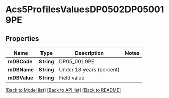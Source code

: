 # Acs5ProfilesValuesDP0502DP050019PE

## Properties
Name | Type | Description | Notes
------------ | ------------- | ------------- | -------------
**mDBCode** | **String** | DP05_0019PE | 
**mDBName** | **String** | Under 18 years (percent) | 
**mDBValue** | **String** | Field value | 

[[Back to Model list]](../README.md#documentation-for-models) [[Back to API list]](../README.md#documentation-for-api-endpoints) [[Back to README]](../README.md)


